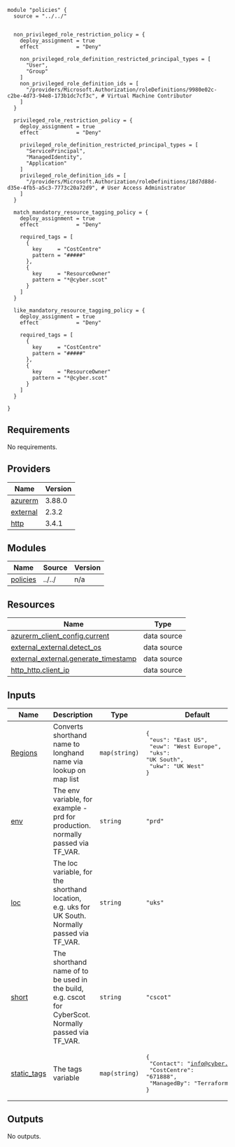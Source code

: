 ```hcl
module "policies" {
  source = "../../"


  non_privileged_role_restriction_policy = {
    deploy_assignment = true
    effect            = "Deny"

    non_privileged_role_definition_restricted_principal_types = [
      "User",
      "Group"
    ]
    non_privileged_role_definition_ids = [
      "/providers/Microsoft.Authorization/roleDefinitions/9980e02c-c2be-4d73-94e8-173b1dc7cf3c", # Virtual Machine Contributor
    ]
  }

  privileged_role_restriction_policy = {
    deploy_assignment = true
    effect            = "Deny"

    privileged_role_definition_restricted_principal_types = [
      "ServicePrincipal",
      "ManagedIdentity",
      "Application"
    ]
    privileged_role_definition_ids = [
      "/providers/Microsoft.Authorization/roleDefinitions/18d7d88d-d35e-4fb5-a5c3-7773c20a72d9", # User Access Administrator
    ]
  }

  match_mandatory_resource_tagging_policy = {
    deploy_assignment = true
    effect            = "Deny"

    required_tags = [
      {
        key     = "CostCentre"
        pattern = "#####"
      },
      {
        key     = "ResourceOwner"
        pattern = "*@cyber.scot"
      }
    ]
  }

  like_mandatory_resource_tagging_policy = {
    deploy_assignment = true
    effect            = "Deny"

    required_tags = [
      {
        key     = "CostCentre"
        pattern = "#####"
      },
      {
        key     = "ResourceOwner"
        pattern = "*@cyber.scot"
      }
    ]
  }

}
```
## Requirements

No requirements.

## Providers

| Name | Version |
|------|---------|
| <a name="provider_azurerm"></a> [azurerm](#provider\_azurerm) | 3.88.0 |
| <a name="provider_external"></a> [external](#provider\_external) | 2.3.2 |
| <a name="provider_http"></a> [http](#provider\_http) | 3.4.1 |

## Modules

| Name | Source | Version |
|------|--------|---------|
| <a name="module_policies"></a> [policies](#module\_policies) | ../../ | n/a |

## Resources

| Name | Type |
|------|------|
| [azurerm_client_config.current](https://registry.terraform.io/providers/hashicorp/azurerm/latest/docs/data-sources/client_config) | data source |
| [external_external.detect_os](https://registry.terraform.io/providers/hashicorp/external/latest/docs/data-sources/external) | data source |
| [external_external.generate_timestamp](https://registry.terraform.io/providers/hashicorp/external/latest/docs/data-sources/external) | data source |
| [http_http.client_ip](https://registry.terraform.io/providers/hashicorp/http/latest/docs/data-sources/http) | data source |

## Inputs

| Name | Description | Type | Default | Required |
|------|-------------|------|---------|:--------:|
| <a name="input_Regions"></a> [Regions](#input\_Regions) | Converts shorthand name to longhand name via lookup on map list | `map(string)` | <pre>{<br>  "eus": "East US",<br>  "euw": "West Europe",<br>  "uks": "UK South",<br>  "ukw": "UK West"<br>}</pre> | no |
| <a name="input_env"></a> [env](#input\_env) | The env variable, for example - prd for production. normally passed via TF\_VAR. | `string` | `"prd"` | no |
| <a name="input_loc"></a> [loc](#input\_loc) | The loc variable, for the shorthand location, e.g. uks for UK South.  Normally passed via TF\_VAR. | `string` | `"uks"` | no |
| <a name="input_short"></a> [short](#input\_short) | The shorthand name of to be used in the build, e.g. cscot for CyberScot.  Normally passed via TF\_VAR. | `string` | `"cscot"` | no |
| <a name="input_static_tags"></a> [static\_tags](#input\_static\_tags) | The tags variable | `map(string)` | <pre>{<br>  "Contact": "info@cyber.scot",<br>  "CostCentre": "671888",<br>  "ManagedBy": "Terraform"<br>}</pre> | no |

## Outputs

No outputs.
